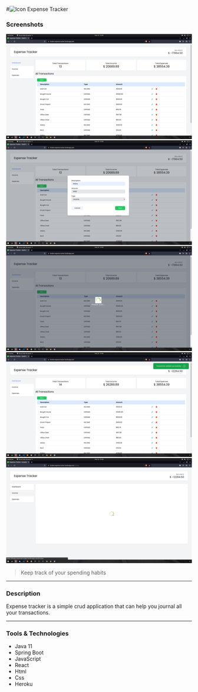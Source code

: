 #![Icon](https://raw.githubusercontent.com/ktxdev/expense-tracker/main/src/main/frontend/public/favicon.ico) Expense Tracker
### Screenshots
![Demo](https://github.com/ktxdev/expense-tracker/blob/main/docs/demo-1.png?raw=true)
![Demo](https://github.com/ktxdev/expense-tracker/blob/main/docs/demo-2.png?raw=true)
![Demo](https://github.com/ktxdev/expense-tracker/blob/main/docs/demo-3.png?raw=true)
![Demo](https://github.com/ktxdev/expense-tracker/blob/main/docs/demo-4.png?raw=true)
![Demo](https://github.com/ktxdev/expense-tracker/blob/main/docs/demo-5.png?raw=true)
> Keep track of your spending habits
---
### Description
Expense tracker is a simple crud application that can help you journal all your transactions.

---

### Tools & Technologies
- Java 11
- Spring Boot
- JavaScript
- React
- Html
- Css
- Heroku
